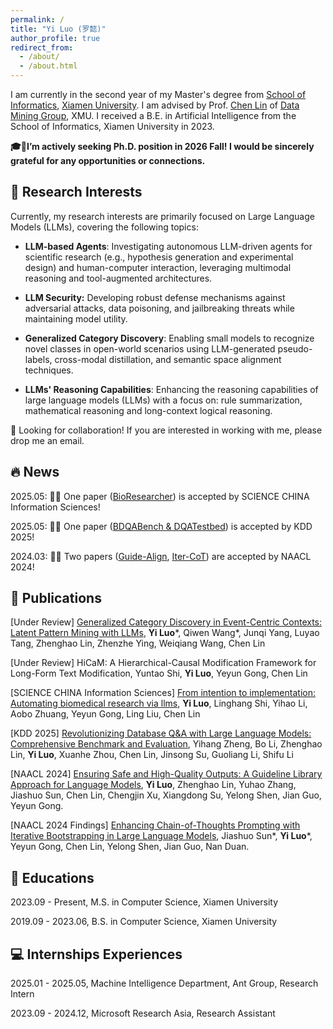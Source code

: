 ```yaml
---
permalink: /
title: "Yi Luo (罗懿)"
author_profile: true
redirect_from: 
  - /about/
  - /about.html
---
```

I am currently in the second year of my Master's degree from [School of Informatics](https://informatics.xmu.edu.cn/), [Xiamen University](https://www.xmu.edu.cn/). I am advised by Prof. [Chen Lin](https://scholar.google.com/citations?user=z1l2JSMAAAAJ) of [Data Mining Group](https://xmudm.github.io/), XMU. I received a B.E. in Artificial Intelligence from the School of Informatics, Xiamen University in 2023.

**🎓📩I’m actively seeking Ph.D. position in 2026 Fall! I would be sincerely grateful for any opportunities or connections.**

## 🧐 Research Interests

Currently, my research interests are primarily focused on Large Language Models (LLMs), covering the following topics:

- **LLM-based Agents**: Investigating autonomous LLM-driven agents for scientific research (e.g., hypothesis generation and experimental design) and human-computer interaction, leveraging multimodal reasoning and tool-augmented architectures.

- **LLM Security:** Developing robust defense mechanisms against adversarial attacks, data poisoning, and jailbreaking threats while maintaining model utility.

- **Generalized Category Discovery**: Enabling small models to recognize novel classes in open-world scenarios using LLM-generated pseudo-labels, cross-modal distillation, and semantic space alignment techniques.

- **LLMs' Reasoning Capabilities**: Enhancing the reasoning capabilities of large language models (LLMs) with a focus on: rule summarization, mathematical reasoning and long-context logical reasoning.

🤝 Looking for collaboration! If you are interested in working with me, please drop me an email.

## 🔥 News

2025.05: 🎉🎉 One paper ([BioResearcher](https://arxiv.org/abs/2412.09429)) is accepted by SCIENCE CHINA Information Sciences!

2025.05: 🎉🎉 One paper ([BDQABench & DQATestbed](https://arxiv.org/abs/2409.04475)) is accepted by KDD 2025!

2024.03: 🎉🎉 Two papers ([Guide-Align](https://arxiv.org/pdf/2403.11838.pdf), [Iter-CoT](https://arxiv.org/abs/2304.11657)) are accepted by NAACL 2024!

## 📝 Publications

[Under Review] [Generalized Category Discovery in Event-Centric Contexts: Latent Pattern Mining with LLMs](https://arxiv.org/abs/2505.23304), 
**Yi Luo**\*, Qiwen Wang\*, Junqi Yang, Luyao Tang, Zhenghao Lin, Zhenzhe Ying, Weiqiang Wang, Chen Lin

[Under Review] HiCaM: A Hierarchical-Causal Modification Framework for Long-Form Text Modification, Yuntao Shi, **Yi Luo**, Yeyun Gong, Chen Lin

[SCIENCE CHINA Information Sciences] [From intention to implementation: Automating biomedical research via llms](https://arxiv.org/abs/2412.09429), **Yi Luo**, Linghang Shi, Yihao Li, Aobo Zhuang, Yeyun Gong, Ling Liu, Chen Lin

[KDD 2025] [Revolutionizing Database Q&A with Large Language Models: Comprehensive Benchmark and Evaluation](https://arxiv.org/abs/2409.04475), Yihang Zheng, Bo Li, Zhenghao Lin, **Yi Luo**, Xuanhe Zhou, Chen Lin, Jinsong Su, Guoliang Li, Shifu Li

[NAACL 2024] [Ensuring Safe and High-Quality Outputs: A Guideline Library Approach for Language Models](https://arxiv.org/abs/2403.11838), **Yi Luo**, Zhenghao Lin, Yuhao Zhang, Jiashuo Sun, Chen Lin, Chengjin Xu, Xiangdong Su, Yelong Shen, Jian Guo, Yeyun Gong.

[NAACL 2024 Findings] [Enhancing Chain-of-Thoughts Prompting with Iterative Bootstrapping in Large Language Models](https://arxiv.org/abs/2304.11657), Jiashuo Sun*, **Yi Luo**\*, Yeyun Gong, Chen Lin, Yelong Shen, Jian Guo, Nan Duan.

## 📖 Educations
2023.09 - Present, M.S. in Computer Science, Xiamen University

2019.09 - 2023.06, B.S. in Computer Science, Xiamen University

## 💻 Internships Experiences
2025.01 - 2025.05, Machine Intelligence Department, Ant Group, Research Intern

2023.09 - 2024.12, Microsoft Research Asia, Research Assistant
